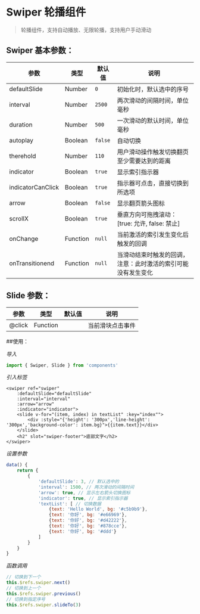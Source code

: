# Swiper 轮播组件

> 轮播组件，支持自动播放、无限轮播，支持用户手动滑动

## Swiper 基本参数：

| 参数     | 类型               | 默认值  | 说明                             |
| -------- | ------------------ | ------- | -------------------------------- |
| defaultSlide | Number | `0`   | 初始化时，默认选中的序号  |
| interval | Number | `2500` | 两次滑动的间隔时间，单位毫秒 |
| duration | Number | `500` | 一次滑动的默认时间，单位毫秒 |
| autoplay | Boolean      | `false` | 自动切换 |
| therehold | Number | `110` | 用户滑动操作触发切换翻页至少需要达到的距离 |
| indicator | Boolean    | `true` | 显示索引指示器           |
| indicatorCanClick | Boolean | `true` | 指示器可点击，直接切换到所选项 |
| arrow | Boolean    | `false` | 显示翻页箭头图标 |
| scrollX | Boolean | `true` | 垂直方向可拖拽滚动：[true: 允许, false: 禁止] |
| onChange | Function | `null` | 当前激活的索引发生变化后触发的回调 |
| onTransitionend | Function | `null` | 当滑动结束时触发的回调，注意：此时激活的索引可能没有发生变化 |

## Slide 参数：

| 参数     | 类型               | 默认值  | 说明                             |
| ---- | ---- | ---- | ---- |
| @click | Function |  | 当前滑块点击事件 |

##使用：

_导入_

```javascript
import { Swiper, Slide } from 'components'
```

_引入标签_

```vue
<swiper ref="swiper"
    :defaultSlide="defaultSlide"
    :interval="interval"
    :arrow="arrow"
    :indicator="indicator">
    <slide v-for="(item, index) in textList" :key="index"">
        <div :style="{'height': '300px','line-height': '300px','background-color': item.bg}">{{item.text}}</div>
    </slide>
    <h2" slot="swiper-footer">底部文字</h2>
</swiper>
```

_设置参数_

```javascript
data() {
    return {
        {
            'defaultSlide': 3, // 默认选中的
            'interval': 1500, // 两次滑动的间隔时间
            'arrow': true, // 显示左右箭头切换图标
            'indicator': true, // 显示索引指示器
            'textList': [ // 切换数据
                {text: 'Hello World', bg: '#c5b9b9'},
                {text: '你好', bg: '#e66969'},
                {text: '你好', bg: '#d42222'},
                {text: '你好', bg: '#878cce'},
                {text: '你好', bg: '#ddd'}
            ]
        }
    }
}
```

_函数调用_

```javascript
// 切换到下一个
this.$refs.swiper.next()
// 切换到上一个
this.$refs.swiper.previous()
// 切换到指定序号
this.$refs.swiper.slideTo(3)
```
